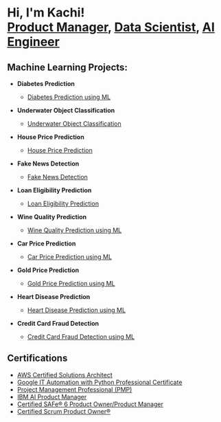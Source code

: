 <h1>Hi, I'm Kachi! <br/><a href="https://www.linkedin.com/in/onyekachi-iloghalu">Product Manager</a>, <a href="https://www.linkedin.com/in/onyekachi-iloghalu">Data Scientist</a>, <a href="https://www.linkedin.com/in/onyekachi-iloghalu">AI Engineer</a></h1>

<h2> Machine Learning Projects:</h2>

- <b>Diabetes Prediction</b>
  - [Diabetes Prediction using ML](https://github.com/Kachi-bliztech/Machine-Learning-Projects/tree/main)

- <b>Underwater Object Classification</b>
  - [Underwater Object Classification](https://github.com/Kachi-bliztech/RockVsMine_Prediction)
  
- <b>House Price Prediction</b>
  - [House Price Prediction](https://github.com/Kachi-bliztech/HousePricePrediction-/tree/main)
 
- <b>Fake News Detection</b>
  - [Fake News Detection](https://github.com/Kachi-bliztech/FakeNewsPrediction/tree/main)

- <b>Loan Eligibility Prediction</b>
  - [Loan Eligibility Prediction](https://github.com/Kachi-bliztech/LoanStatusPrediction)
 
- <b>Wine Quality Prediction</b>
  - [Wine Quality Prediction using ML](https://github.com/Kachi-bliztech/WineQualityPrediction)
 
- <b>Car Price Prediction</b>
  - [Car Price Prediction using ML](https://github.com/Kachi-bliztech/CarPricePrediction)
 
- <b>Gold Price Prediction</b>
  - [Gold Price Prediction using ML](https://github.com/Kachi-bliztech/GoldPricePrediction/tree/main)

- <b>Heart Disease Prediction</b>
  - [Heart Disease Prediction using ML](https://github.com/Kachi-bliztech/HearthDiseasePrediction)
 

- <b>Credit Card Fraud Detection </b>
  - [Credit Card Fraud Detection using ML](https://github.com/Kachi-bliztech/CreditCardFraudDetection-)

<h2> Certifications</h2>
  
- [AWS Certified Solutions Architect](https://www.credly.com/badges/d4a1b2d3-cd38-48ab-817f-f46c6069e6c8)
- [Google IT Automation with Python Professional Certificate](https://www.credly.com/badges/e4f05300-8f03-4c68-993c-e331f540d2e6/linked_in_profile)
- [Project Management Professional (PMP)](https://www.credly.com/badges/d7fe6891-4fe1-446e-a5a2-ff7838c7628e)
- [IBM AI Product Manager](https://www.coursera.org/account/accomplishments/professional-cert/3FOJS22VV3RT)
- [Certified SAFe® 6 Product Owner/Product Manager](https://www.credly.com/earner/earned/share/68a7bac6-e826-4a32-8988-b3092976ba8a)
- [Certified Scrum Product Owner®](https://bcert.me/bc/html/show-badge.html?b=vfafytop)
